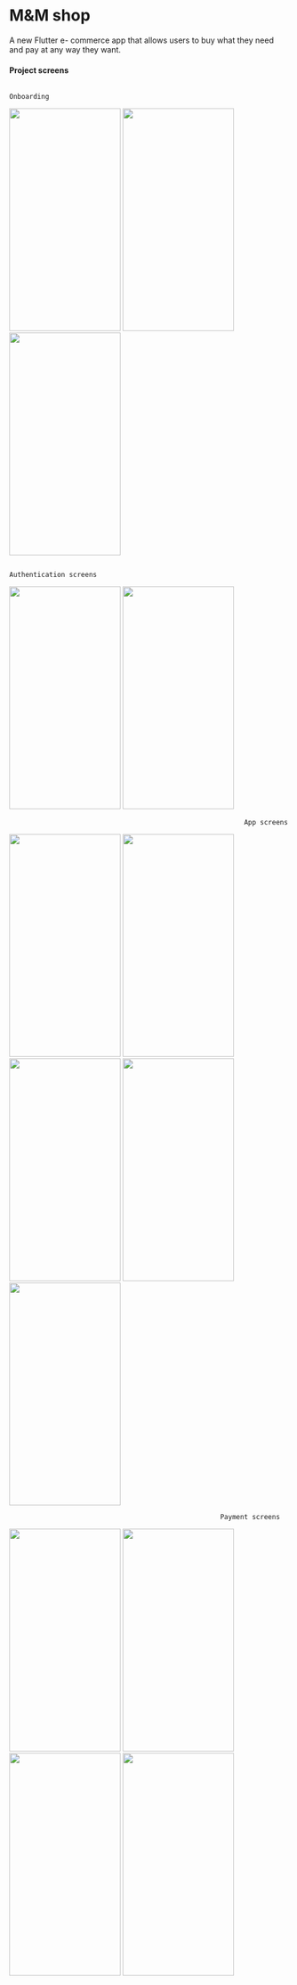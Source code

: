 # M&M shop

A new Flutter e- commerce app that allows users to buy what they need and pay at any way they want.



#### Project screens 

                                                                       Onboarding 
<img src="https://user-images.githubusercontent.com/106692644/217558018-568a6d65-743f-45d1-bdcf-485c5958afe4.jpg" width="200" height="400" />  <img src="https://user-images.githubusercontent.com/106692644/217558273-fd10e8c8-22bb-4755-bf5d-e0c2b68d0d21.jpg" width="200" height="400" />   <img src="https://user-images.githubusercontent.com/106692644/217571720-01e5a587-0ac0-4463-95ff-5cccefa024cb.jpg" width="200" height="400" />  

                                                                Authentication screens
 <img src="https://user-images.githubusercontent.com/106692644/217572353-0a772c94-2862-40f3-a859-d0f1f8abcb38.jpg" width="200" height="400" />  <img src="https://user-images.githubusercontent.com/106692644/217572512-10594d9c-c656-4ebc-a07c-026186d4e856.jpg" width="200" height="400" />  


                                                               App screens
 <img src="https://user-images.githubusercontent.com/106692644/217573944-6ef3473f-5f72-4561-9274-4b58629a9c8e.jpg" width="200" height="400" />  <img src="https://user-images.githubusercontent.com/106692644/217574865-dd85b083-f256-4f92-90db-b1eb1c018de4.jpg" width="200" height="400" />  <img src="https://user-images.githubusercontent.com/106692644/217575964-0d558155-7c5e-404a-86b2-4be7efd2cb9b.jpg" width="200" height="400" />  <img src="https://user-images.githubusercontent.com/106692644/217576393-c9b5a31e-8848-4cd0-8631-b4399d0640cc.jpg" width="200" height="400" />  <img src="https://user-images.githubusercontent.com/106692644/217576619-60f8b005-fd8d-4022-97be-4e6294abc2ab.jpg" width="200" height="400" />  


                                                         Payment screens
<img src="https://user-images.githubusercontent.com/106692644/217578520-faf43a9f-9ce9-4e3d-993b-a82cf909534b.jpg" width="200" height="400" />  <img src="https://user-images.githubusercontent.com/106692644/217578861-bf03bcc6-d752-4f9c-be5a-5470eb1290ca.jpg" width="200" height="400" />  <img src="https://user-images.githubusercontent.com/106692644/217579373-42693b21-9ae3-41cb-a35a-50a6d69c4040.jpg" width="200" height="400" />  <img src="https://user-images.githubusercontent.com/106692644/217579597-b351a8bf-550c-4c43-8f01-129b880b70de.jpg" width="200" height="400" /> 


